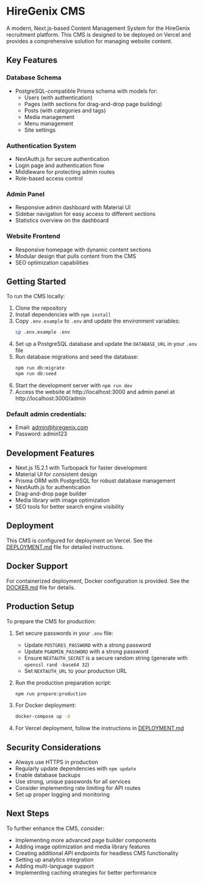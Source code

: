 # HireGenix CMS

A modern, Next.js-based Content Management System for the HireGenix recruitment platform. This CMS is designed to be deployed on Vercel and provides a comprehensive solution for managing website content.

## Key Features

### Database Schema

- PostgreSQL-compatible Prisma schema with models for:
  - Users (with authentication)
  - Pages (with sections for drag-and-drop page building)
  - Posts (with categories and tags)
  - Media management
  - Menu management
  - Site settings

### Authentication System

- NextAuth.js for secure authentication
- Login page and authentication flow
- Middleware for protecting admin routes
- Role-based access control

### Admin Panel

- Responsive admin dashboard with Material UI
- Sidebar navigation for easy access to different sections
- Statistics overview on the dashboard

### Website Frontend

- Responsive homepage with dynamic content sections
- Modular design that pulls content from the CMS
- SEO optimization capabilities

## Getting Started

To run the CMS locally:

1. Clone the repository
2. Install dependencies with `npm install`
3. Copy `.env.example` to `.env` and update the environment variables:
   ```bash
   cp .env.example .env
   ```
4. Set up a PostgreSQL database and update the `DATABASE_URL` in your `.env` file
5. Run database migrations and seed the database:
   ```bash
   npm run db:migrate
   npm run db:seed
   ```
6. Start the development server with `npm run dev`
7. Access the website at http://localhost:3000 and admin panel at http://localhost:3000/admin

### Default admin credentials:

- Email: admin@hiregenix.com
- Password: admin123

## Development Features

- Next.js 15.2.1 with Turbopack for faster development
- Material UI for consistent design
- Prisma ORM with PostgreSQL for robust database management
- NextAuth.js for authentication
- Drag-and-drop page builder
- Media library with image optimization
- SEO tools for better search engine visibility

## Deployment

This CMS is configured for deployment on Vercel. See the [DEPLOYMENT.md](DEPLOYMENT.md) file for detailed instructions.

## Docker Support

For containerized deployment, Docker configuration is provided. See the [DOCKER.md](DOCKER.md) file for details.

## Production Setup

To prepare the CMS for production:

1. Set secure passwords in your `.env` file:
   - Update `POSTGRES_PASSWORD` with a strong password
   - Update `PGADMIN_PASSWORD` with a strong password
   - Ensure `NEXTAUTH_SECRET` is a secure random string (generate with `openssl rand -base64 32`)
   - Set `NEXTAUTH_URL` to your production URL

2. Run the production preparation script:
   ```bash
   npm run prepare:production
   ```

3. For Docker deployment:
   ```bash
   docker-compose up -d
   ```

4. For Vercel deployment, follow the instructions in [DEPLOYMENT.md](DEPLOYMENT.md)

## Security Considerations

- Always use HTTPS in production
- Regularly update dependencies with `npm update`
- Enable database backups
- Use strong, unique passwords for all services
- Consider implementing rate limiting for API routes
- Set up proper logging and monitoring

## Next Steps

To further enhance the CMS, consider:

- Implementing more advanced page builder components
- Adding image optimization and media library features
- Creating additional API endpoints for headless CMS functionality
- Setting up analytics integration
- Adding multi-language support
- Implementing caching strategies for better performance
